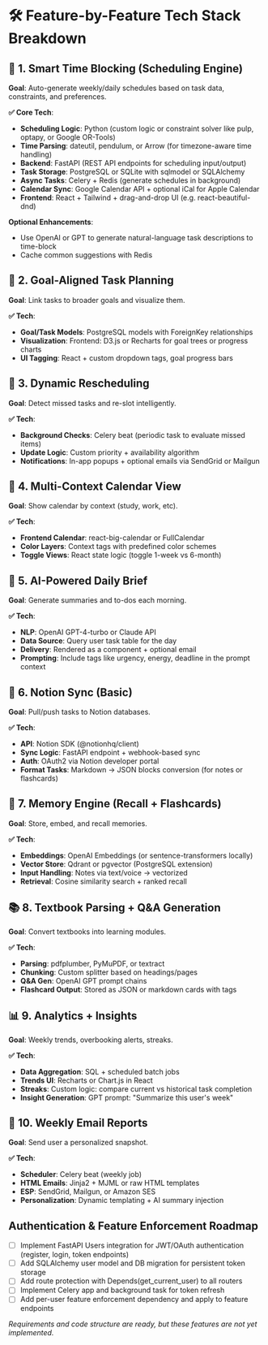 # 🛠️ Feature-by-Feature Tech Stack Breakdown

## 🧠 1. Smart Time Blocking (Scheduling Engine)
**Goal**: Auto-generate weekly/daily schedules based on task data, constraints, and preferences.

**✅ Core Tech**:
- **Scheduling Logic**: Python (custom logic or constraint solver like pulp, optapy, or Google OR-Tools)
- **Time Parsing**: dateutil, pendulum, or Arrow (for timezone-aware time handling)
- **Backend**: FastAPI (REST API endpoints for scheduling input/output)
- **Task Storage**: PostgreSQL or SQLite with sqlmodel or SQLAlchemy
- **Async Tasks**: Celery + Redis (generate schedules in background)
- **Calendar Sync**: Google Calendar API + optional iCal for Apple Calendar
- **Frontend**: React + Tailwind + drag-and-drop UI (e.g. react-beautiful-dnd)

**Optional Enhancements**:
- Use OpenAI or GPT to generate natural-language task descriptions to time-block
- Cache common suggestions with Redis

## 🎯 2. Goal-Aligned Task Planning
**Goal**: Link tasks to broader goals and visualize them.

**✅ Tech**:
- **Goal/Task Models**: PostgreSQL models with ForeignKey relationships
- **Visualization**: Frontend: D3.js or Recharts for goal trees or progress charts
- **UI Tagging**: React + custom dropdown tags, goal progress bars

## 🔁 3. Dynamic Rescheduling
**Goal**: Detect missed tasks and re-slot intelligently.

**✅ Tech**:
- **Background Checks**: Celery beat (periodic task to evaluate missed items)
- **Update Logic**: Custom priority + availability algorithm
- **Notifications**: In-app popups + optional emails via SendGrid or Mailgun

## 📅 4. Multi-Context Calendar View
**Goal**: Show calendar by context (study, work, etc).

**✅ Tech**:
- **Frontend Calendar**: react-big-calendar or FullCalendar
- **Color Layers**: Context tags with predefined color schemes
- **Toggle Views**: React state logic (toggle 1-week vs 6-month)

## 🧠 5. AI-Powered Daily Brief
**Goal**: Generate summaries and to-dos each morning.

**✅ Tech**:
- **NLP**: OpenAI GPT-4-turbo or Claude API
- **Data Source**: Query user task table for the day
- **Delivery**: Rendered as a component + optional email
- **Prompting**: Include tags like urgency, energy, deadline in the prompt context

## 🧩 6. Notion Sync (Basic)
**Goal**: Pull/push tasks to Notion databases.

**✅ Tech**:
- **API**: Notion SDK (@notionhq/client)
- **Sync Logic**: FastAPI endpoint + webhook-based sync
- **Auth**: OAuth2 via Notion developer portal
- **Format Tasks**: Markdown → JSON blocks conversion (for notes or flashcards)

## 🔄 7. Memory Engine (Recall + Flashcards)
**Goal**: Store, embed, and recall memories.

**✅ Tech**:
- **Embeddings**: OpenAI Embeddings (or sentence-transformers locally)
- **Vector Store**: Qdrant or pgvector (PostgreSQL extension)
- **Input Handling**: Notes via text/voice → vectorized
- **Retrieval**: Cosine similarity search + ranked recall

## 📚 8. Textbook Parsing + Q&A Generation
**Goal**: Convert textbooks into learning modules.

**✅ Tech**:
- **Parsing**: pdfplumber, PyMuPDF, or textract
- **Chunking**: Custom splitter based on headings/pages
- **Q&A Gen**: OpenAI GPT prompt chains
- **Flashcard Output**: Stored as JSON or markdown cards with tags

## 📊 9. Analytics + Insights
**Goal**: Weekly trends, overbooking alerts, streaks.

**✅ Tech**:
- **Data Aggregation**: SQL + scheduled batch jobs
- **Trends UI**: Recharts or Chart.js in React
- **Streaks**: Custom logic: compare current vs historical task completion
- **Insight Generation**: GPT prompt: "Summarize this user's week"

## 📧 10. Weekly Email Reports
**Goal**: Send user a personalized snapshot.

**✅ Tech**:
- **Scheduler**: Celery beat (weekly job)
- **HTML Emails**: Jinja2 + MJML or raw HTML templates
- **ESP**: SendGrid, Mailgun, or Amazon SES
- **Personalization**: Dynamic templating + AI summary injection

## Authentication & Feature Enforcement Roadmap

- [ ] Implement FastAPI Users integration for JWT/OAuth authentication (register, login, token endpoints)
- [ ] Add SQLAlchemy user model and DB migration for persistent token storage
- [ ] Add route protection with Depends(get_current_user) to all routers
- [ ] Implement Celery app and background task for token refresh
- [ ] Add per-user feature enforcement dependency and apply to feature endpoints

*Requirements and code structure are ready, but these features are not yet implemented.* 